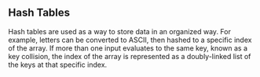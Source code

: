 ## Hash Tables

Hash tables are used as a way to store data in an organized way. For example, letters can be converted to ASCII, then hashed to a specific index of the array. If more than one input evaluates to the same key, known as a key collision, the index of the array is represented as a doubly-linked list of the keys at that specific index.

